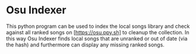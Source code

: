 # Osu Indexer
This python program can be used to index the local songs library and check against all ranked songs on [https://osu.ppy.sh] to cleanup the collection.
In this way Osu Indexer finds local songs that are unranked or out of date (via the hash) and furthermore can display any missing ranked songs.